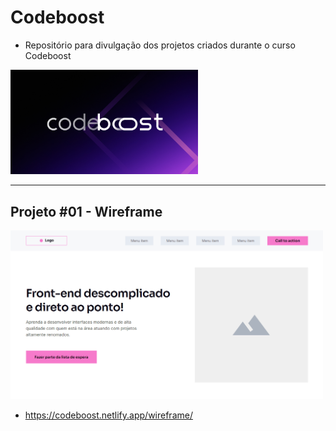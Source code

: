 # Codeboost

- Repositório para divulgação dos projetos criados durante o curso Codeboost

<img src=".github/cover.jpg" alt="Codeboost" width="300">

---

## Projeto #01 - Wireframe

<a href="https://codeboost.netlify.app/wireframe/"><img src=".github/wireframe.png" alt="Projeto Wireframe" width="500"></a>

- https://codeboost.netlify.app/wireframe/
